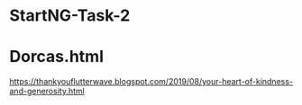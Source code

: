 # StartNG-Task-2

# Dorcas.html
https://thankyouflutterwave.blogspot.com/2019/08/your-heart-of-kindness-and-generosity.html
